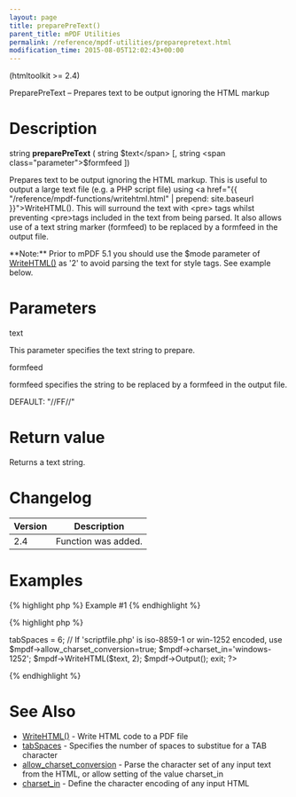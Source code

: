 ```yaml
---
layout: page
title: preparePreText()
parent_title: mPDF Utilities
permalink: /reference/mpdf-utilities/preparepretext.html
modification_time: 2015-08-05T12:02:43+00:00
---
```


(htmltoolkit &gt;= 2.4)

PreparePreText – Prepares text to be output ignoring the HTML markup

# Description

string **preparePreText** ( string <span class="parameter">$text</span> [, string <span class="parameter">$formfeed</span> ])

Prepares text to be output ignoring the HTML markup. This is useful to output a large text file (e.g. a PHP script file) using <a href="{{ "/reference/mpdf-functions/writehtml.html" | prepend: site.baseurl }}">WriteHTML()</a>. This will surround the text with &lt;pre&gt; tags whilst preventing &lt;pre&gt;tags included in the text from being parsed. It also allows use of a text string marker (<span class="parameter">formfeed</span>) to be replaced by a formfeed in the output file.

<div class="alert alert-info" role="alert">**Note:** Prior to mPDF 5.1 you should use the <span class="parameter">$mode </span>parameter of <a href="{{ "/reference/mpdf-functions/writehtml.html" | prepend: site.baseurl }}">WriteHTML()</a> as '2' to avoid parsing the text for style tags. See example below.</div>

# Parameters

<span class="parameter">text</span>

This parameter specifies the text string to prepare.

<span class="parameter">formfeed</span>

<span class="parameter">formfeed</span> specifies the string to be replaced by a formfeed in the output file.

<span class="smallblock">DEFAULT</span>: "//FF//"

# Return value

Returns a text string.

# Changelog

<table class="table"> <thead>
<tr> <th>Version</th><th>Description</th> </tr>
</thead> <tbody>
<tr>
<td>2.4</td>
<td>Function was added.</td>
</tr>
</tbody> </table>

# Examples

{% highlight php %}
Example #1
{% endhighlight %}

{% highlight php %}
<?php

include("// Require composer autoload
require_once __DIR__ . '/vendor/autoload.php';");

$text = file_get_contents('scriptfile.php');

$text = preparePreText($text);

// Default spaces/tab in mPDF is 8 as specified by HTML spec.

// Notepad and other text editors use a value of 6

$mpdf->tabSpaces = 6;

// If 'scriptfile.php' is iso-8859-1 or win-1252 encoded, use

$mpdf->allow_charset_conversion=true;

$mpdf->charset_in='windows-1252';

$mpdf->WriteHTML($text, 2);

$mpdf->Output();

exit;

?>
{% endhighlight %}

# See Also

<ul>
<li><a href="{{ "/reference/mpdf-functions/setdoctemplate.html" | prepend: site.baseurl }}">WriteHTML()</a> - Write HTML code to a PDF file</li>
<li><a href="{{ "/reference/mpdf-variables/tabspaces.html" | prepend: site.baseurl }}">tabSpaces</a> - Specifies the number of spaces to substitue for a <span class="smallblock">TAB</span> character</li>
<li><a href="{{ "/reference/mpdf-variables/allow-charset-conversion.html" | prepend: site.baseurl }}">allow_charset_conversion</a> - Parse the character set of any input text from the HTML, or allow setting of the value <span class="parameter">charset_in</span> </li>
<li><a href="{{ "/reference/mpdf-variables/charset-in.html" | prepend: site.baseurl }}">charset_in</a> - Define the character encoding of any input HTML</li>
</ul>
